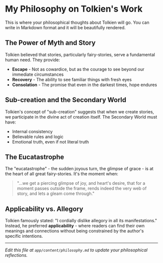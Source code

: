 <!--
This is the philosophy content file for The Daily Tolkien website.
Edit this file to update the content displayed on the philosophy page.
The content is written in Markdown format and will be automatically converted to HTML.

Markdown syntax guide:
- # Heading 1
- ## Heading 2
- **bold text**
- *italic text*
- [link text](URL)
- - bullet point
- > quote
-->

# My Philosophy on Tolkien's Work

This is where your philosophical thoughts about Tolkien will go. You can write in Markdown format and it will be beautifully rendered.

## The Power of Myth and Story

Tolkien believed that stories, particularly fairy-stories, serve a fundamental human need. They provide:

-   **Escape** - Not as cowardice, but as the courage to see beyond our immediate circumstances
-   **Recovery** - The ability to see familiar things with fresh eyes
-   **Consolation** - The promise that even in the darkest times, hope endures

## Sub-creation and the Secondary World

Tolkien's concept of "sub-creation" suggests that when we create stories, we participate in the divine act of creation itself. The Secondary World must have:

-   Internal consistency
-   Believable rules and logic
-   Emotional truth, even if not literal truth

## The Eucatastrophe

The "eucatastrophe" - the sudden joyous turn, the glimpse of grace - is at the heart of all great fairy-stories. It's the moment when:

> "...we get a piercing glimpse of joy, and heart's desire, that for a moment passes outside the frame, rends indeed the very web of story, and lets a gleam come through."

## Applicability vs. Allegory

Tolkien famously stated: "I cordially dislike allegory in all its manifestations." Instead, he preferred **applicability** - where readers can find their own meanings and connections without being constrained by the author's specific intentions.

---

_Edit this file at `app/content/philosophy.md` to update your philosophical reflections._
